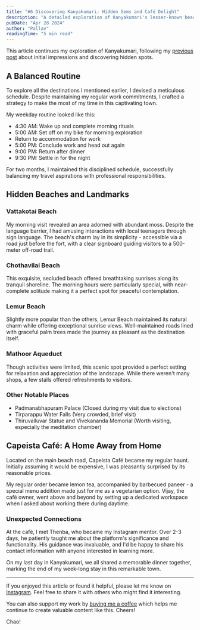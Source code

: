 ```yaml
---
title: "#6 Discovering Kanyakumari: Hidden Gems and Café Delight"
description: "A detailed exploration of Kanyakumari's lesser-known beaches, landmarks, and a special café that became a home away from home, featuring unique travel experiences and local connections."
pubDate: "Apr 28 2024"
author: "Pallav"
readingTime: "5 min read"
---
```


This article continues my exploration of Kanyakumari, following my [previous post](/blog/exploring-kanyakumari) about initial impressions and discovering hidden spots.

## A Balanced Routine

To explore all the destinations I mentioned earlier, I devised a meticulous schedule. Despite maintaining my regular work commitments, I crafted a strategy to make the most of my time in this captivating town.

My weekday routine looked like this:
- 4:30 AM: Wake up and complete morning rituals
- 5:00 AM: Set off on my bike for morning exploration
- Return to accommodation for work
- 5:00 PM: Conclude work and head out again
- 9:00 PM: Return after dinner
- 9:30 PM: Settle in for the night

For two months, I maintained this disciplined schedule, successfully balancing my travel aspirations with professional responsibilities.

## Hidden Beaches and Landmarks

### Vattakotai Beach
My morning visit revealed an area adorned with abundant moss. Despite the language barrier, I had amusing interactions with local teenagers through sign language. The beach's charm lay in its simplicity - accessible via a road just before the fort, with a clear signboard guiding visitors to a 500-meter off-road trail.

### Chothavilai Beach
This exquisite, secluded beach offered breathtaking sunrises along its tranquil shoreline. The morning hours were particularly special, with near-complete solitude making it a perfect spot for peaceful contemplation.

### Lemur Beach
Slightly more popular than the others, Lemur Beach maintained its natural charm while offering exceptional sunrise views. Well-maintained roads lined with graceful palm trees made the journey as pleasant as the destination itself.

### Mathoor Aqueduct
Though activities were limited, this scenic spot provided a perfect setting for relaxation and appreciation of the landscape. While there weren't many shops, a few stalls offered refreshments to visitors.

### Other Notable Places
- Padmanabhapuram Palace (Closed during my visit due to elections)
- Tirparappu Water Falls (Very crowded, brief visit)
- Thiruvalluvar Statue and Vivekananda Memorial (Worth visiting, especially the meditation chamber)

## Capeista Café: A Home Away from Home

Located on the main beach road, Capeista Café became my regular haunt. Initially assuming it would be expensive, I was pleasantly surprised by its reasonable prices.

My regular order became lemon tea, accompanied by barbecued paneer - a special menu addition made just for me as a vegetarian option. Vijay, the café owner, went above and beyond by setting up a dedicated workspace when I asked about working there during daytime.

### Unexpected Connections

At the café, I met Thenba, who became my Instagram mentor. Over 2-3 days, he patiently taught me about the platform's significance and functionality. His guidance was invaluable, and I'd be happy to share his contact information with anyone interested in learning more.

On my last day in Kanyakumari, we all shared a memorable dinner together, marking the end of my week-long stay in this remarkable town.

---

If you enjoyed this article or found it helpful, please let me know on [Instagram](https://www.instagram.com/pallav_jha26/). Feel free to share it with others who might find it interesting.

You can also support my work by [buying me a coffee](https://buymeacoffee.com/pallavjha) which helps me continue to create valuable content like this. Cheers!

Chao!
